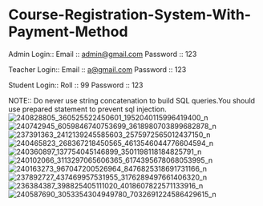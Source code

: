 # Course-Registration-System-With-Payment-Method


Admin Login::
Email :: admin@gmail.com
Password :: 123

Teacher Login::
Email :: a@gmail.com
Password :: 123

Student Login::
Roll :: 99
Password :: 123

NOTE:: Do never use string concatenation to build SQL queries.You should use prepared statement to prevent sql injection.
![240828805_360525522450601_1952040115996419400_n](https://user-images.githubusercontent.com/68615390/131261437-55c5374f-76b3-4834-ac02-0f9cf0497abd.jpg)
![240742945_6059846740753699_3618980703899682878_n](https://user-images.githubusercontent.com/68615390/131261275-20cf0c6c-806b-48dc-93f5-e42f74de0055.jpg)
![237391363_2412139245585603_2575972565012437150_n](https://user-images.githubusercontent.com/68615390/131261294-bb7244f2-36cc-4776-89d3-86ed9247cb83.jpg)
![240465823_268367218450565_4613546044776604594_n](https://user-images.githubusercontent.com/68615390/131261298-eedc6144-3d70-46a3-a1df-91ff7d4c3053.jpg)
![240360897_137754045146899_3501198118184825791_n](https://user-images.githubusercontent.com/68615390/131261301-697f1623-ce5c-4685-a239-ef838379d139.jpg)
![240102066_3113297065606365_6174395678068053995_n](https://user-images.githubusercontent.com/68615390/131261303-952595af-36e5-4cad-bbb2-3ea2b710c423.jpg)
![240163273_967047200526964_8476825318691731166_n](https://user-images.githubusercontent.com/68615390/131261305-dd51247a-619b-4410-ace7-329a3affb8ad.jpg)
![237892727_437469957531955_3176289497661406320_n](https://user-images.githubusercontent.com/68615390/131261313-6ad54104-dcc1-4433-bd9e-86b2c22c917d.jpg)
![236384387_398825405111020_4018607822571133916_n](https://user-images.githubusercontent.com/68615390/131261316-7256cb48-ce06-4737-be2b-b69a8fc19116.jpg)
![240587690_3053354304949780_7032691224586429615_n](https://user-images.githubusercontent.com/68615390/131261317-b2c86cfc-9f1b-4ab9-8f42-afc4a815e88f.jpg)
